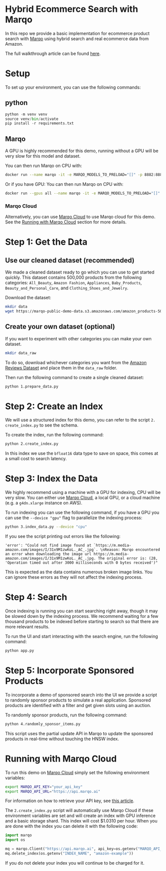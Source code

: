 # Hybrid Ecommerce Search with Marqo

In this repo we provide a basic implementation for ecommerce product search with [Marqo](https://www.marqo.ai/) using hybrid search and real ecommerce data from Amazon.

The full walkthrough article can be found [here](https://marqo.ai/blog/build-a-multimodal-hybrid-search-system).

# Setup
To set up your environment, you can use the following commands:

## python
```python
python -m venv venv
source venv/bin/activate
pip install -r requirements.txt
```

## Marqo
A GPU is highly recommended for this demo, running without a GPU will be very slow for this model and dataset.

You can then run Marqo on CPU with:
```bash
docker run --name marqo -it -e MARQO_MODELS_TO_PRELOAD="[]" -p 8882:8882 marqoai/marqo:2.11
```
Or if you have GPU:
You can then run Marqo on CPU with:
```bash
docker run --gpus all --name marqo -it -e MARQO_MODELS_TO_PRELOAD="[]" -p 8882:8882 marqoai/marqo:2.11
```

### Marqo Cloud
Alternatively, you can use [Marqo Cloud](https://cloud.marqo.ai) to use Marqo cloud for this demo. See the [Running with Marqo Cloud](#running-with-marqo-cloud) section for more details.

# Step 1: Get the Data

## Use our cleaned dataset (recommended)
We made a cleaned dataset ready to go which you can use to get started quickly. This dataset contains 500,000 products from the following categories: `All_Beauty`, `Amazon Fashion`, `Appliances`, `Baby_Products`, `Beauty_and_Personal_Care`, and `Clothing_Shoes_and_Jewelry`.

Download the dataset:
```bash
mkdir data
wget https://marqo-public-demo-data.s3.amazonaws.com/amazon_products-500k.jsonl -O data/amazon_products.jsonl -q --show-progress
```

## Create your own dataset (optional)

If you want to experiment with other categories you can make your own dataset.

```bash
mkdir data_raw
```
To do so, download whichever categories you want from the [Amazon Reviews Dataset](https://huggingface.co/datasets/McAuley-Lab/Amazon-Reviews-2023/tree/main/raw/meta_categories) and place them in the `data_raw` folder.

Then run the following command to create a single cleaned dataset:

```bash
python 1.prepare_data.py
```

# Step 2: Create an Index

We will use a structured index for this demo, you can refer to the script `2. create_index.py` to see the schema.

To create the index, run the following command:

```bash
python 2.create_index.py
```

In this index we use the `bfloat16` data type to save on space, this comes at a small cost to search latency.

# Step 3: Index the Data

We highly recommend using a machine with a GPU for indexing, CPU will be very slow. You can either use [Marqo Cloud](https://cloud.marqo.ai), a local GPU, or a cloud machine (e.g. a `g4dn.xlarge` instance on AWS).

To run indexing you can use the following command, if you have a GPU you can use the `--device "gpu"` flag to parallelize the indexing process:
```bash
python 3.index_data.py --device "cpu"
```

If you see the script printing out errors like the following:
```
'error': "Could not find image found at `https://m.media-amazon.com/images/I/31x9M1zwKoL._AC_.jpg`. \nReason: Marqo encountered an error when downloading the image url https://m.media-amazon.com/images/I/31x9M1zwKoL._AC_.jpg. The original error is: (28, 'Operation timed out after 3000 milliseconds with 0 bytes received')"
```

This is expected as the data contains numerous broken image links. You can ignore these errors as they will not affect the indexing process.

# Step 4: Search

Once indexing is running you can start searching right away, though it may be slowed down by the indexing process. We recommend waiting for a few thousand products to be indexed before starting to search so that there are more relevant results.

To run the UI and start interacting with the search engine, run the following command:
```bash
python app.py
```

# Step 5: Incorporate Sponsored Products

To incorporate a demo of sponsored search into the UI we provide a script to randomly sponsor products to simulate a real application. Sponsored products are identified with a filter and get given slots using an auction. 

To randomly sponsor products, run the following command:
```bash
python 4.randomly_sponsor_items.py
```

This script uses the partial update API in Marqo to update the sponsored products in real-time without touching the HNSW index.


# Running with Marqo Cloud

To run this demo on [Marqo Cloud](https://cloud.marqo.ai) simply set the following environment variables:
```bash
export MARQO_API_KEY="your_api_key"
export MARQO_API_URL="https://api.marqo.ai"
```
For information on how to retrieve your API key, see [this article](https://www.marqo.ai/blog/finding-my-marqo-api-key).

The `2.create_index.py` script will automatically use Marqo Cloud if these environment variables are set and will create an index with GPU inference and a basic storage shard. This index will cost $1.0310 per hour. When you are done with the index you can delete it with the following code:

```python
import marqo
import os

mq = marqo.Client("https://api.marqo.ai", api_key=os.getenv("MARQO_API_KEY"))
mq.delete_index(os.getenv("INDEX_NAME", "amazon-example"))
```

If you do not delete your index you will continue to be charged for it.
